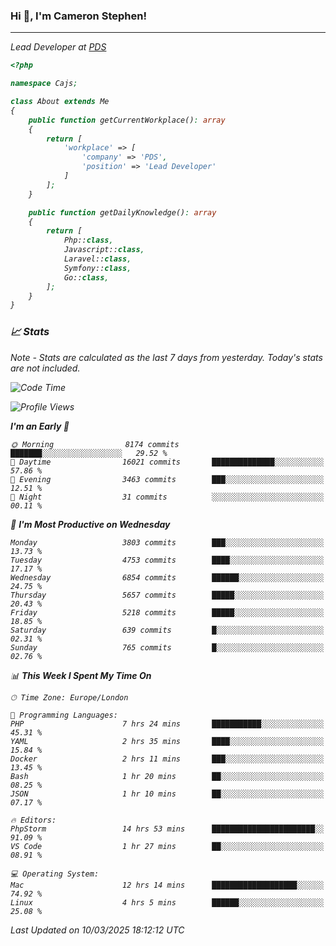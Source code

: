 ### Hi 👋, I'm Cameron Stephen!
<hr>
<p><em>Lead Developer at <a href="https://prindatasolutions.co.uk">PDS</a></p>


```php
<?php

namespace Cajs;

class About extends Me
{
    public function getCurrentWorkplace(): array
    {
        return [
            'workplace' => [
                'company' => 'PDS',
                'position' => 'Lead Developer'
            ]
        ];
    }

    public function getDailyKnowledge(): array
    {
        return [
            Php::class,
            Javascript::class,
            Laravel::class,
            Symfony::class,
            Go::class,
        ];
    }
}
```

### 📈 Stats
<p><em>Note - Stats are calculated as the last 7 days from yesterday. Today's stats are not included.</em></p>


<!--START_SECTION:waka-->
![Code Time](http://img.shields.io/badge/Code%20Time-4%2C384%20hrs%2037%20mins-blue)

![Profile Views](http://img.shields.io/badge/Profile%20Views-0-blue)

**I'm an Early 🐤** 

```text
🌞 Morning                8174 commits        ███████░░░░░░░░░░░░░░░░░░   29.52 % 
🌆 Daytime                16021 commits       ██████████████░░░░░░░░░░░   57.86 % 
🌃 Evening                3463 commits        ███░░░░░░░░░░░░░░░░░░░░░░   12.51 % 
🌙 Night                  31 commits          ░░░░░░░░░░░░░░░░░░░░░░░░░   00.11 % 
```
📅 **I'm Most Productive on Wednesday** 

```text
Monday                   3803 commits        ███░░░░░░░░░░░░░░░░░░░░░░   13.73 % 
Tuesday                  4753 commits        ████░░░░░░░░░░░░░░░░░░░░░   17.17 % 
Wednesday                6854 commits        ██████░░░░░░░░░░░░░░░░░░░   24.75 % 
Thursday                 5657 commits        █████░░░░░░░░░░░░░░░░░░░░   20.43 % 
Friday                   5218 commits        █████░░░░░░░░░░░░░░░░░░░░   18.85 % 
Saturday                 639 commits         █░░░░░░░░░░░░░░░░░░░░░░░░   02.31 % 
Sunday                   765 commits         █░░░░░░░░░░░░░░░░░░░░░░░░   02.76 % 
```


📊 **This Week I Spent My Time On** 

```text
🕑︎ Time Zone: Europe/London

💬 Programming Languages: 
PHP                      7 hrs 24 mins       ███████████░░░░░░░░░░░░░░   45.31 % 
YAML                     2 hrs 35 mins       ████░░░░░░░░░░░░░░░░░░░░░   15.84 % 
Docker                   2 hrs 11 mins       ███░░░░░░░░░░░░░░░░░░░░░░   13.45 % 
Bash                     1 hr 20 mins        ██░░░░░░░░░░░░░░░░░░░░░░░   08.25 % 
JSON                     1 hr 10 mins        ██░░░░░░░░░░░░░░░░░░░░░░░   07.17 % 

🔥 Editors: 
PhpStorm                 14 hrs 53 mins      ███████████████████████░░   91.09 % 
VS Code                  1 hr 27 mins        ██░░░░░░░░░░░░░░░░░░░░░░░   08.91 % 

💻 Operating System: 
Mac                      12 hrs 14 mins      ███████████████████░░░░░░   74.92 % 
Linux                    4 hrs 5 mins        ██████░░░░░░░░░░░░░░░░░░░   25.08 % 
```


 Last Updated on 10/03/2025 18:12:12 UTC
<!--END_SECTION:waka-->

